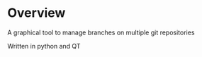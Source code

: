 # Overview
A graphical tool to manage branches on multiple git repositories

Written in python and QT
